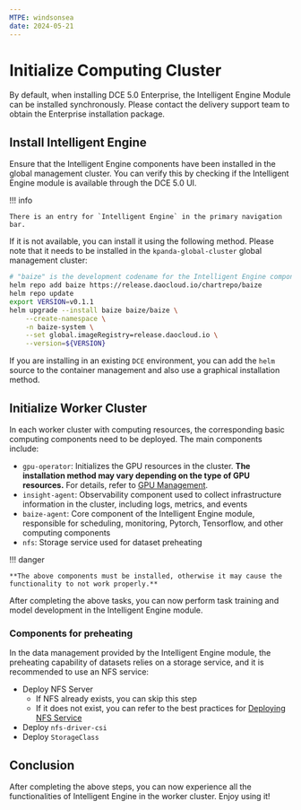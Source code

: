 ```yaml
---
MTPE: windsonsea
date: 2024-05-21
---
```


# Initialize Computing Cluster

By default, when installing DCE 5.0 Enterprise, the Intelligent Engine Module can be installed synchronously. Please contact the delivery support team to obtain the Enterprise installation package.

## Install Intelligent Engine

Ensure that the Intelligent Engine components have been installed in the global management cluster.
You can verify this by checking if the Intelligent Engine module is available through the DCE 5.0 UI.

!!! info

    There is an entry for `Intelligent Engine` in the primary navigation bar.

If it is not available, you can install it using the following method.
Please note that it needs to be installed in the `kpanda-global-cluster` global management cluster:

```bash
# "baize" is the development codename for the Intelligent Engine component
helm repo add baize https://release.daocloud.io/chartrepo/baize
helm repo update
export VERSION=v0.1.1
helm upgrade --install baize baize/baize \
    --create-namespace \
    -n baize-system \
    --set global.imageRegistry=release.daocloud.io \
    --version=${VERSION}
```

If you are installing in an existing `DCE` environment, you can add the `helm` source to the container management and also use a graphical installation method.

## Initialize Worker Cluster

In each worker cluster with computing resources, the corresponding basic computing components need to be deployed. The main components include:

- `gpu-operator`: Initializes the GPU resources in the cluster.
  **The installation method may vary depending on the type of GPU resources.**
  For details, refer to [GPU Management](../../kpanda/user-guide/gpu/index.md).
- `insight-agent`: Observability component used to collect infrastructure information
  in the cluster, including logs, metrics, and events
- `baize-agent`: Core component of the Intelligent Engine module, responsible for
  scheduling, monitoring, Pytorch, Tensorflow, and other computing components
- `nfs`: Storage service used for dataset preheating

!!! danger

    **The above components must be installed, otherwise it may cause the functionality to not work properly.**

After completing the above tasks, you can now perform task training and model development
in the Intelligent Engine module.

### Components for preheating

In the data management provided by the Intelligent Engine module, the preheating capability of
datasets relies on a storage service, and it is recommended to use an NFS service:

- Deploy NFS Server
    - If NFS already exists, you can skip this step
    - If it does not exist, you can refer to the best practices for
      [Deploying NFS Service](../../baize/best-practice/deploy-nfs-in-worker.md)
- Deploy `nfs-driver-csi`
- Deploy `StorageClass`

## Conclusion

After completing the above steps, you can now experience all the functionalities of
Intelligent Engine in the worker cluster. Enjoy using it!
